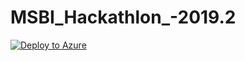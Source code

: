 # MSBI_Hackathlon_-2019.2

[![Deploy to Azure](https://azuredeploy.net/deploybutton.svg)](https://azuredeploy.net/)

